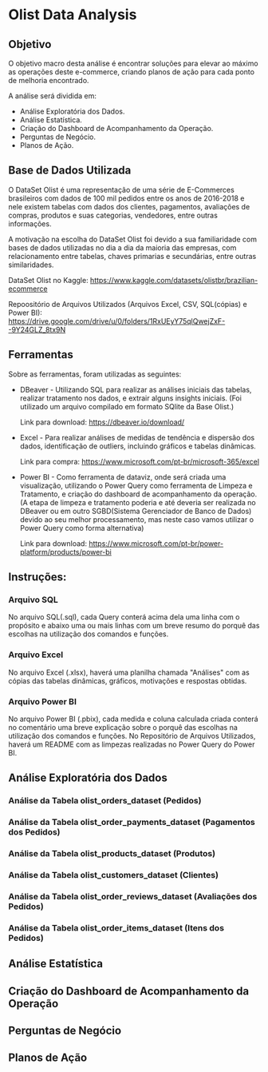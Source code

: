 #  Olist Data Analysis

## Objetivo
O objetivo macro desta análise é encontrar soluções para elevar ao máximo as operações deste e-commerce, criando planos de ação para cada ponto de melhoria encontrado.

A análise será dividida em:
* Análise Exploratória dos Dados.
* Análise Estatística.
* Criação do Dashboard de Acompanhamento da Operação.
* Perguntas de Negócio.
* Planos de Ação.

## Base de Dados Utilizada

O DataSet Olist é uma representação de uma série de E-Commerces brasileiros com dados de 100 mil pedidos entre os anos de 2016-2018 e nele existem tabelas com dados dos clientes, pagamentos, avaliações de compras, produtos e suas categorias, vendedores, entre outras informações.

A motivação na escolha do DataSet Olist foi devido a sua familiaridade com bases de dados utilizadas no dia a dia da maioria das empresas, com relacionamento entre tabelas, chaves primarias e secundárias, entre outras similaridades.

DataSet Olist no Kaggle:
https://www.kaggle.com/datasets/olistbr/brazilian-ecommerce

Repoositório de Arquivos Utilizados (Arquivos Excel, CSV, SQL(cópias) e Power BI):
https://drive.google.com/drive/u/0/folders/1RxUEyY75qlQwejZxF--9Y24GLZ_8tx9N

## Ferramentas

Sobre as ferramentas, foram utilizadas as seguintes:

* DBeaver - Utilizando SQL para realizar as análises iniciais das tabelas, realizar tratamento nos dados, e extrair alguns insights iniciais.
(Foi utilizado um arquivo compilado em formato SQlite da Base Olist.)

    Link para download: https://dbeaver.io/download/

* Excel - Para realizar análises de medidas de tendência e dispersão dos dados, identificação de outliers, incluindo gráficos e tabelas dinâmicas.

    Link para compra: https://www.microsoft.com/pt-br/microsoft-365/excel

* Power BI - Como ferramenta de dataviz, onde será criada uma visualização, utilizando o Power Query como ferramenta de Limpeza e Tratamento, e criação do dashboard de acompanhamento da operação.
(A etapa de limpeza e tratamento poderia e até deveria ser realizada no DBeaver ou em outro SGBD(Sistema Gerenciador de Banco de Dados) devido ao seu melhor processamento, mas neste caso vamos utilizar o Power Query como forma alternativa)

    Link para download: https://www.microsoft.com/pt-br/power-platform/products/power-bi

## Instruções:

### Arquivo SQL

No arquivo SQL(.sql), cada Query conterá acima dela uma linha com o propósito e abaixo uma ou mais linhas com um breve resumo do porquê das escolhas na utilização dos comandos e funções.

### Arquivo Excel

No arquivo Excel (.xlsx), haverá uma planilha chamada "Análises" com as cópias das tabelas dinâmicas, gráficos, motivações e respostas obtidas.

### Arquivo Power BI

No arquivo Power BI (.pbix), cada medida e coluna calculada criada conterá no comentário uma breve explicação sobre o porquê das escolhas na utilização dos comandos e funções.
No Repositório de Arquivos Utilizados, haverá um README com as limpezas realizadas no Power Query do Power BI.

## Análise Exploratória dos Dados

### Análise da Tabela olist_orders_dataset (Pedidos)



### Análise da Tabela olist_order_payments_dataset (Pagamentos dos Pedidos)



### Análise da Tabela olist_products_dataset (Produtos)



### Análise da Tabela olist_customers_dataset (Clientes)



### Análise da Tabela olist_order_reviews_dataset (Avaliações dos Pedidos)



### Análise da Tabela olist_order_items_dataset (Itens dos Pedidos)


## Análise Estatística


## Criação do Dashboard de Acompanhamento da Operação


## Perguntas de Negócio


## Planos de Ação

